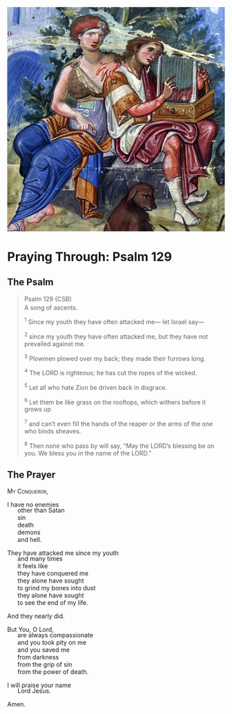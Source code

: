 <img class="intro-right" src="art-paris-psalter.jpg">

<style>
  li {list-style-type: none;}
  p + ul {
    margin-top: -18px;
}
</style>

# Praying Through: Psalm 129

## The Psalm

>Psalm 129 (CSB)  
><sup></sup> A song of ascents. 
>
><sup>1</sup> Since my youth they have often attacked me— let Israel say— 
>
><sup>2</sup> since my youth they have often attacked me, but they have not prevailed against me. 
>
><sup>3</sup> Plowmen plowed over my back; they made their furrows long. 
>
><sup>4</sup> The LORD is righteous; he has cut the ropes of the wicked. 
>
><sup>5</sup> Let all who hate Zion be driven back in disgrace. 
>
><sup>6</sup> Let them be like grass on the rooftops, which withers before it grows up 
>
><sup>7</sup> and can’t even fill the hands of the reaper or the arms of the one who binds sheaves. 
>
><sup>8</sup> Then none who pass by will say, “May the LORD’s blessing be on you. We bless you in the name of the LORD.”

## The Prayer

<div style="font-variant: small-caps;">
My Conqueror,
</div>

I have no enemies
* other than Satan
* sin
* death
* demons
* and hell.

They have attacked me since my youth
* and many times
* it feels like 
* they have conquered me
* they alone have sought
* to grind my bones into dust
* they alone have sought
* to see the end of my life.

And they nearly did.

But You, O Lord,
* are always compassionate
* and you took pity on me
* and you saved me
* from darkness
* from the grip of sin
* from the power of death.

I will praise your name
* Lord Jesus.

Amen.
